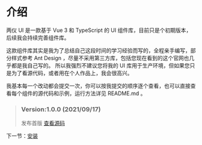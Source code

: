 # 介绍

两仪 UI 是一款基于 Vue 3 和 TypeScript 的 UI 组件库，目前只是个初期版本，后续我会持续完善组件库。

这款组件库其实是我为了总结自己这段时间的学习经验而写的，全程亲手编写，部分样式参考 Ant Design ，尽量不采用第三方库，包括您现在看到的这个官网也几乎都是我自己写的。 所以我强烈不建议您将我的 UI 库用于生产环境，但如果您只是为了看源代码，或者用在个人作品上，我会很高兴。

我基本每一个改动都会提交一次，你可以按我提交的顺序逐个查看，也可以直接查看每个组件的源代码和示例，运行方法详见 README.md 。

> ### Version:1.0.0 (2021/09/17)
> 
> 发布首版 [查看源码](github/poyapli/xxx)

下一节：[安装](#/doc/install)